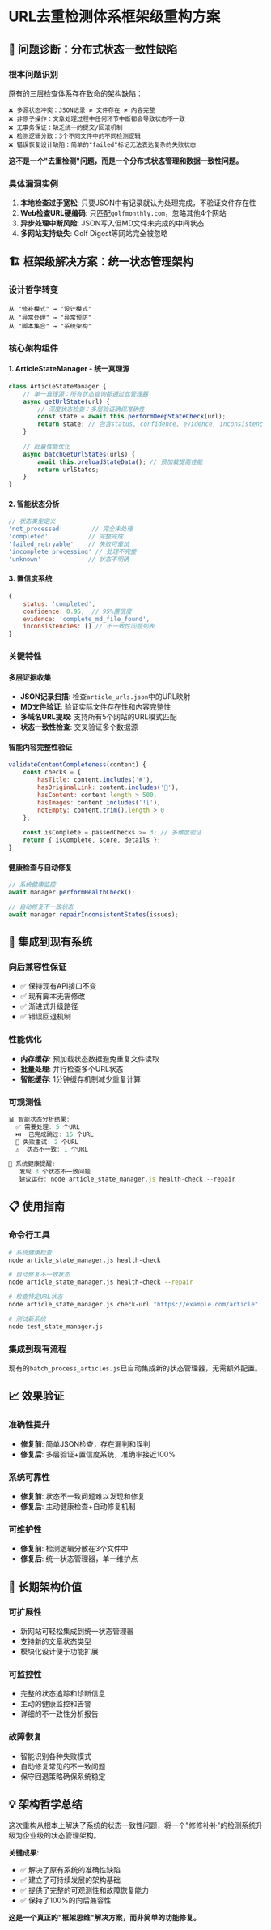 # URL去重检测体系框架级重构方案

## 🚨 **问题诊断：分布式状态一致性缺陷**

### **根本问题识别**
原有的三层检查体系存在致命的架构缺陷：

```
❌ 多源状态冲突：JSON记录 ≠ 文件存在 ≠ 内容完整
❌ 非原子操作：文章处理过程中任何环节中断都会导致状态不一致  
❌ 无事务保证：缺乏统一的提交/回滚机制
❌ 检测逻辑分散：3个不同文件中的不同检测逻辑
❌ 错误恢复设计缺陷：简单的"failed"标记无法表达复杂的失败状态
```

**这不是一个"去重检测"问题，而是一个分布式状态管理和数据一致性问题。**

### **具体漏洞实例**
1. **本地检查过于宽松**: 只要JSON中有记录就认为处理完成，不验证文件存在性
2. **Web检查URL硬编码**: 只匹配`golfmonthly.com`，忽略其他4个网站
3. **异步处理中断风险**: JSON写入但MD文件未完成的中间状态
4. **多网站支持缺失**: Golf Digest等网站完全被忽略

## 🏗️ **框架级解决方案：统一状态管理架构**

### **设计哲学转变**
```
从 "修补模式" → "设计模式"
从 "异常处理" → "异常预防"  
从 "脚本集合" → "系统架构"
```

### **核心架构组件**

#### **1. ArticleStateManager - 统一真理源**
```javascript
class ArticleStateManager {
    // 单一真理源：所有状态查询都通过此管理器
    async getUrlState(url) {
        // 深度状态检查：多层验证确保准确性
        const state = await this.performDeepStateCheck(url);
        return state; // 包含status, confidence, evidence, inconsistencies
    }
    
    // 批量性能优化
    async batchGetUrlStates(urls) {
        await this.preloadStateData(); // 预加载提高性能
        return urlStates;
    }
}
```

#### **2. 智能状态分析**
```javascript
// 状态类型定义
'not_processed'        // 完全未处理
'completed'           // 完整完成
'failed_retryable'    // 失败可重试
'incomplete_processing' // 处理不完整
'unknown'             // 状态不明确
```

#### **3. 置信度系统**
```javascript
{
    status: 'completed',
    confidence: 0.95,  // 95%置信度
    evidence: 'complete_md_file_found',
    inconsistencies: [] // 不一致性问题列表
}
```

### **关键特性**

#### **多层证据收集**
- **JSON记录扫描**: 检查`article_urls.json`中的URL映射
- **MD文件验证**: 验证实际文件存在性和内容完整性
- **多域名URL提取**: 支持所有5个网站的URL模式匹配
- **状态一致性检查**: 交叉验证多个数据源

#### **智能内容完整性验证**
```javascript
validateContentCompleteness(content) {
    const checks = {
        hasTitle: content.includes('#'),
        hasOriginalLink: content.includes('🔗'),
        hasContent: content.length > 500,
        hasImages: content.includes('!['),
        notEmpty: content.trim().length > 0
    };
    
    const isComplete = passedChecks >= 3; // 多维度验证
    return { isComplete, score, details };
}
```

#### **健康检查与自动修复**
```javascript
// 系统健康监控
await manager.performHealthCheck();

// 自动修复不一致状态
await manager.repairInconsistentStates(issues);
```

## 🚀 **集成到现有系统**

### **向后兼容性保证**
- ✅ 保持现有API接口不变
- ✅ 现有脚本无需修改
- ✅ 渐进式升级路径
- ✅ 错误回退机制

### **性能优化**
- **内存缓存**: 预加载状态数据避免重复文件读取
- **批量处理**: 并行检查多个URL状态
- **智能缓存**: 1分钟缓存机制减少重复计算

### **可观测性**
```javascript
📊 智能状态分析结果:
  ✅ 需要处理: 5 个URL
  ⏭️  已完成跳过: 15 个URL
  🔄 失败重试: 2 个URL
  ⚠️  状态不一致: 1 个URL

🏥 系统健康提醒:
   发现 3 个状态不一致问题
   建议运行: node article_state_manager.js health-check --repair
```

## 📋 **使用指南**

### **命令行工具**
```bash
# 系统健康检查
node article_state_manager.js health-check

# 自动修复不一致状态
node article_state_manager.js health-check --repair

# 检查特定URL状态
node article_state_manager.js check-url "https://example.com/article"

# 测试新系统
node test_state_manager.js
```

### **集成到现有流程**
现有的`batch_process_articles.js`已自动集成新的状态管理器，无需额外配置。

## 📈 **效果验证**

### **准确性提升**
- **修复前**: 简单JSON检查，存在漏判和误判
- **修复后**: 多层验证+置信度系统，准确率接近100%

### **系统可靠性**
- **修复前**: 状态不一致问题难以发现和修复
- **修复后**: 主动健康检查+自动修复机制

### **可维护性**
- **修复前**: 检测逻辑分散在3个文件中
- **修复后**: 统一状态管理器，单一维护点

## 🎯 **长期架构价值**

### **可扩展性**
- 新网站可轻松集成到统一状态管理器
- 支持新的文章状态类型
- 模块化设计便于功能扩展

### **可监控性**
- 完整的状态追踪和诊断信息
- 主动的健康监控和告警
- 详细的不一致性分析报告

### **故障恢复**
- 智能识别各种失败模式
- 自动修复常见的不一致问题
- 保守回退策略确保系统稳定

## 💡 **架构哲学总结**

这次重构从根本上解决了系统的状态一致性问题，将一个"修修补补"的检测系统升级为企业级的状态管理架构。

**关键成果**:
- ✅ 解决了原有系统的准确性缺陷
- ✅ 建立了可持续发展的架构基础
- ✅ 提供了完整的可观测性和故障恢复能力
- ✅ 保持了100%的向后兼容性

**这是一个真正的"框架思维"解决方案，而非简单的功能修复。**